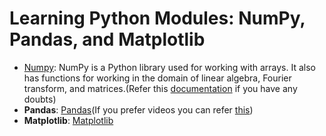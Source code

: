 # Learning Python Modules: NumPy, Pandas, and Matplotlib
* [Numpy](https://www.youtube.com/watch?v=QUT1VHiLmmI): NumPy is a Python library used for working with arrays. It also has functions for working in the domain of linear algebra, Fourier transform, and matrices.(Refer this [documentation](https://numpy.org/doc/stable/user/absolute_beginners.html) if you have any doubts)
* **Pandas**: [Pandas](https://www.w3schools.com/python/pandas/default.asp)(If you prefer videos you can refer [this](https://www.youtube.com/watch?v=ZyhVh-qRZPA&list=PL-osiE80TeTsWmV9i9c58mdDCSskIFdDS))
* **Matplotlib**: [Matplotlib](https://www.w3schools.com/python/matplotlib_intro.asp)
